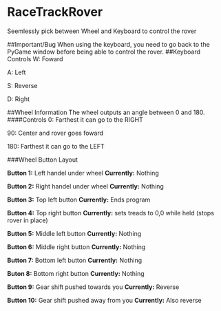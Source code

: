 # RaceTrackRover

Seemlessly pick between Wheel and Keyboard to control the rover

##Important/Bug
When using the keyboard, you need to go back to the PyGame window before being able to control the rover.
##Keyboard Controls
  W: Foward
  
  A: Left

  S: Reverse
  
  D: Right


##Wheel Information
The wheel outputs an angle between 0 and 180. 
####Controls
0: Farthest it can go to the RIGHT

90: Center and rover goes foward

180: Farthest it can go to the LEFT


###Wheel Button Layout

**Button 1:** Left handel under wheel
**Currently:** Nothing

**Button 2:** Right handel under wheel
**Currently:** Nothing

**Button 3:** Top left button
**Currently:** Ends program

**Button 4:** Top right button
**Currently:** sets treads to 0,0 while held (stops rover in place)

**Button 5:** Middle left button
**Currently:** Nothing

**Button 6:** Middle right button
**Currently:** Nothing

**Button 7:** Bottom left button
**Currently:** Nothing

**Buton 8:** Bottom right button
**Currently:** Nothing

**Button 9:** Gear shift pushed towards you
**Currently:** Reverse

**Button 10:** Gear shift pushed away from you
**Currently:** Also reverse
